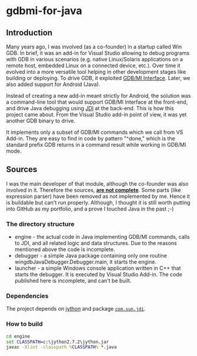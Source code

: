# gdbmi-for-java

## Introduction

Many years ago, I was involved (as a co-founder) in a startup called Win GDB. In brief, it was an add-in for Visual Studio allowing to debug programs with GDB in various scenarios (e.g. native Linux/Solaris applications on a remote host, embedded Linux on a connected device, etc.). Over time it evolved into a more versatile tool helping in other development stages like building or deploying. To drive GDB, it exploited [GDB/MI Interface](https://sourceware.org/gdb/onlinedocs/gdb/GDB_002fMI.html). Later, we also added support for Android (Java).

Instead of creating a new add-in meant strictly for Android, the solution was a command-line tool that would support GDB/MI Interface at the front-end, and drive Java debugging using [JDI](https://docs.oracle.com/javase/7/docs/jdk/api/jpda/jdi/) at the back-end. This is how this project came about. From the Visual Studio add-in point of view, it was yet another GDB binary to drive.

It implements only a subset of GDB/MI commands which we call from VS Add-in. They are easy to find in code by pattern "^done," which is the standard prefix GDB returns in a command result while working in GDB/MI mode.

## Sources

I was the main developer of that module, although the co-founder was also involved in it. Therefore the sources, <u>**are not complete**</u>. Some parts (like expression parser) have been removed as not implemented by me. Hence it is buildable but can't run properly. Although, I thought it is still worth putting into GitHub as my portfolio, and a prove I touched Java in the past ;-)

### The directory structure

* engine - the actual code in Java implementing GDB/MI commands, calls to JDI, and all related logic and data structures. Due to the reasons mentioned above the code is incomplete.
* debugger - a simple Java package containing only one routine wingdbJavaDebugger.Debugger.main, it starts the engine.
* launcher - a simple Windows console application written in C++ that starts the debugger. It is executed by Visual Studio Add-in. The code published here is incomplete, and can't be built.

### Dependencies

The project depends on [jython](https://www.jython.org/) and package [`com.sun.jdi`](https://docs.oracle.com/javase/7/docs/jdk/api/jpda/jdi/com/sun/jdi/package-summary.html).

### How to build

```bat
cd engine
set CLASSPATH=c:\jython2.7.2\jython.jar
javac -Xlint -classpath %CLASSPATH% *.java
```
